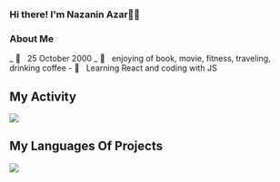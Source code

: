### Hi there! I'm Nazanin Azar👩🏻

<h3>About Me</h3>
_ 🧁 &nbsp; 25 October 2000
_ 🧠 &nbsp; enjoying of book, movie, fitness, traveling, drinking coffee
- 🌷 &nbsp; Learning React and coding with JS 



## My Activity
<img src="https://github-readme-stats.vercel.app/api?username=Nazanin-Azar&show_icons=true&theme=tokyonight" />

## My Languages Of Projects
<img src="https://github-readme-stats.vercel.app/api/top-langs/?username=Nazanin-Azar&layout=pie" />


